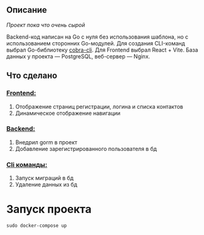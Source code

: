 <h2>Описание</h2>
<p><em>Проект пока что очень сырой</em></p>
Backend-код написан на Go с нуля без использования шаблона, но с использованием сторонних Go-модулей. Для создания CLI-команд выбрал Go-библиотеку <a href="https://github.com/spf13/cobra">cobra-cli</a>. Для Frontend выбрал React + Vite. База данных у проекта — PostgreSQL, веб-сервер — Nginx.
<h2>Что сделано</h2>
<h3><a href="https://github.com/Alekssmv/GoChat/tree/main/src/Frontend">Frontend:</a></h3>
<ol>
  <li>Отображение страниц регистрации, логина и списка контактов</li>
  <li>Динамическое отображение навигации</li>
</ol>
<h3><a href="https://github.com/Alekssmv/GoChat/tree/main/src/Backend">Backend:</a></h3>
<ol>
  <li>Внедрил gorm в проект</li>
  <li>Добавление зарегистрированного пользователя в бд</li>
</ol>
<h3><a href="https://github.com/Alekssmv/GoChat/tree/main/src/Cli">Cli команды:</a></h3>
<ol>
  <li>Запуск миграций в бд</li>
  <li>Удаление данных из бд</li>
</ol>
<h1>Запуск проекта</h1>
<div id="code-container" style="position: relative;">
  <pre><code id="code-snippet">sudo docker-compose up</code></pre>
</div>
